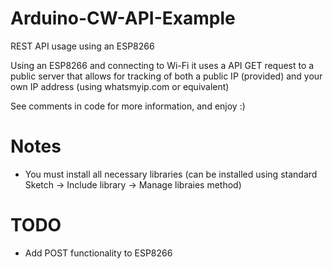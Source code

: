 # Arduino-CW-API-Example
REST API usage using an ESP8266

Using an ESP8266 and connecting to Wi-Fi it uses a API GET request to a public server that allows for tracking of both a public IP (provided) and your own IP address (using whatsmyip.com or equivalent)

See comments in code for more information, and enjoy :)

# Notes
- You must install all necessary libraries (can be installed using standard Sketch -> Include library -> Manage libraies method) 

# TODO
- Add POST functionality to ESP8266
